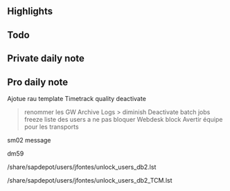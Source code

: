 ## Highlights

## Todo
## Private daily note

## Pro daily note


Ajotue rau template
Timetrack quality deactivate
> renommer les GW
Archive Logs > diminish
Deactivate batch jobs freeze
liste des users a ne pas bloquer
Webdesk block
Avertir équipe pour les transports

sm02 message

dm59

/share/sapdepot/users/jfontes/unlock_users_db2.lst

/share/sapdepot/users/jfontes/unlock_users_db2_TCM.lst
